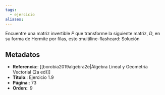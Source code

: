 ```yaml
---
tags:
  - ejercicio
aliases:
---
```

Encuentre una matriz invertible $P$ que transforme la siguiente matriz, $D$, en su forma de Hermite por filas, esto
:multiline-flashcard:
Solución

## Metadatos
- **Referencia**:: [[borobia2019algebra2e|Álgebra Lineal y Geometría Vectorial (2a ed)]]
- **Título**:: Ejercicio 1.9
- **Página**:: 73
- **Orden**:: 9
